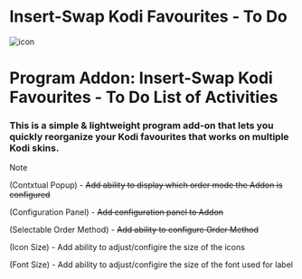 # Insert-Swap Kodi Favourites - To Do
![icon](https://github.com/M-Borsch/OrderFavourtites/blob/master/icon.png)  

# Program Addon: Insert-Swap Kodi Favourites - To Do List of Activities

### This is a simple & lightweight program add-on that lets you quickly reorganize your Kodi favourites that works on multiple Kodi skins.
> [!NOTE]
> (Contxtual Popup) - ~~Add ability to display which order mode the Addon is configured~~
>
> (Configuration Panel) - ~~Add configuration panel to Addon~~
>
> (Selectable Order Method) - ~~Add ability to configure Order Method~~
>
> (Icon Size) - Add ability to adjust/configire the size of the icons
>
> (Font Size) - Add ability to adjust/configire the size of the font used for label


